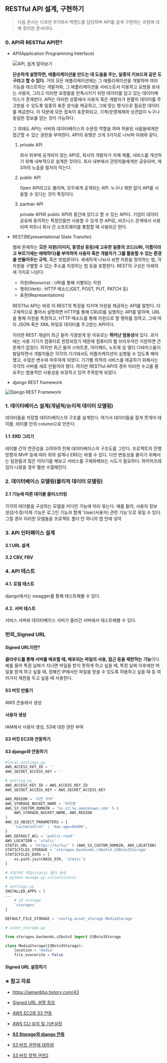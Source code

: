 ## RESTful API 설계, 구현하기

> 다음 문서는 디프만 9기에서 백엔드를 담당하며 API를 설계 구현하는 과정에 대해 정리한 문서이다. 

### 0. API와 RESTful API란? 

- API(Application Programming Interface)

  ![API, 쉽게 알아보기](http://blog.wishket.com/wp-content/uploads/2019/10/API-%EC%89%BD%EA%B2%8C-%EC%95%8C%EC%95%84%EB%B3%B4%EA%B8%B0.png)

  **단순하게 설명하면, 애플리케이션을 만드는 데 도움을 주는, 일종의 키보드와 같은 도구라고 할 수 있다.**  거의 모든 애플리케이션에는 그 애플리케이션을 개발하며 여러 기능을 테스트하는 개발자와, 그 애플리케이션을 서비스로서 이용하고 요청을 보내는 사용자, 그리고 이러한 요청들을 만족시키기 위한 데이터를 담고 있는 데이터베이스가 존재한다. API는 이러한 상황에서 사용자 혹은 개발자가 원활히 데이터를 주고받을 수 있도록 일종의 표준 양식을 제공하고, 그에 맞는 형식으로 필요한 데이터를 제공한다. 이 덕분에 모든 접속이 표준화되고, 기계/운영체제와 상관없이 누구나 동일한 정보를 얻는 것이 가능하다. 

  그 외에도 API는 서버와 데이터베이스의 수문장 역할을 하며 허용된 사람들에게만 접근할 수 있는 권한을 부여한다. API의 유형은 크게 3가지로 나뉘며 아래와 같다. 

  

  1. private API 

     회사 외부에 공개되지 않는 API로, 회사의 개발자가 자체 제품, 서비스를 개선하기 위해 내부적으로 설계한 것이다. 회사 내부에서 관련자들에게만 공유되며, 제 3자의 노출을 철저히 막는다.

  2. public API

     Open API라고도 불리며, 모두에게 공개되는 API. 누구나 제한 없이 API를 사용할 수 있다는 것이 특징이다.

  3. partner API

     private API와 public API의 중간에 있다고 할 수 있는 API다. 기업이 데이터 공유에 동의하는 특정인들만 사용할 수 있게 한 API로, 비즈니스 관계에서 사용되며 파트너 회사 간 소프트웨어를 통합할 때 사용되곤 한다.

   

- REST(REpresentational State Transfer)

  웹에 존재하는 **모든 자원(이미지, 동영상 등등)에 고유한 일종의 코드(URI, 이름이라고 부르기에는 애매하다)를 부여하여 사용자 혹은 개발자가 그를 활용할 수 있는 환경을 만들어주는 규칙**, 혹은 방법론이다. 세세하게 나눠서 보면 자원을 정의하는 법, 각 자원을 구별할 수 있는 주소를 지정하는 법 등을 포함한다. REST의 구성은 아래의 세 가지로 나뉜다.

  

  - 자원(Resource) : URI를 통해 식별되는 자원
  - 행위(Verb) : HTTP 메소드(GET, POST, PUT, PATCH 등)
  - 표현(Representations) 

  

  RESTful API는 바로 이 REST의 특징을 지키며 자원을 제공하는 API를 말한다.  더 구체적으로 풀어서 설명하면 HTTP를 통해 CRUD를 실행하는 API를 말하며, URL을 통해 자원을 특정하고, HTTP 메소드를 통해 자원으로 할 행위를 정하고, 그에 따라 JSON 혹은 XML 파일로 데이터를 주고받는 API이다.

  이러한 REST 개념이 최근 들어 각광받게 된 이유로는 **뛰어난 범용성**에 있다. 과거에는 사용 기기가 컴퓨터로 한정되었기 때문에 컴퓨터의 웹 브라우저만 지원하면 큰 문제가 없었다. 하지만 최근 들어 스마트폰, 아이패드, 노트북 등 멀티 디바이스들이 발달하면서 개발자들은 각각의 기기에서도 어플리케이션이 실행될 수 있도록 해야 했고, 수많은 변수와 마주하게 되었다. 기기별 최적의 서비스를 제공하기 위해서는 각각의 서버를 새로 만들어야 했다. 하지만 RESTful API의 경우 이러한 수고를 줄요주는 범용적인 사용성을 보장하고 있어 주목받게 되었다.

- django REST framework



![Django REST Framework](https://www.django-rest-framework.org/img/logo.png) 



### 1. 데이터베이스 설계(개념적/논리적 데이터 모델링)

데이터들을 저장할 데이터베이스의 구조를 설계한다. 여기서 데이터들을 잘게 쪼개어 테이블, 테이블 안의 column으로 만든다.  

#### 1.1. ERD 그리기

테이블 간의 연관성을 고려하여 전체 데이터베이스의 구조도를 그린다.  프로젝트의 진행 방향과 MVP 등에 따라 위의 설계나 ERD는 바뀔 수 있다. 다만 변동성을 줄이기 위해서는 팀원들과 많은 이야기를 해보고 서비스를 구체화해보는 시도가 필요하다. 와이어프레임이 나왔을 경우 훨씬 수월해진다.  

### 2. 데이터베이스 모델링(물리적 데이터 모델링)

#### 2.1 기능에 따른 테이블 클러스터링

각각의 테이블을 구성하는 모델을 커다란 기능에 따라 묶는다. 예를 들어, 사용자 정보 생성/수정/삭제 기능은 로그인 기능과 함께 'User(사용자) 관련 기능'으로 묶일 수 있다. 그럴 경우 이러한 모델들을 프로젝트 폴더 안 하나의 앱 안에 넣어 

### 3. API 인터페이스 설계

#### 3.1 URL 설계

#### 3.2 CBV, FBV

### 4. API 테스트

#### 4.1. 로컬 테스트

django에서는 swagger를 통해 테스트해볼 수 있다. 

#### 4.2. 서버 테스트

서비스 서버와 데이터베이스 서버가 올라간 서버에서 테스트해볼 수 있다. 



### 번외_Signed URL

#### Signed URL이란? 

**클라우드를 통해 서버를 배포할 때, 배포되는 파일의 사용, 접근 등을 제한하는 기능**이다. 예를 들어 특정 날짜가 지나면 파일을 받지 못하게 하고 싶을 때, 특정 날짜 이후에만 파일을 받게 하고 싶을 때, 정해진 IP에서만 파일을 받을 수 있도록 허용하고 싶을 때 등 여러가지 제한을 두고 싶을 때 사용한다. 

#### S3 버킷 만들기

AWS 콘솔에서 생성

#### 사용자 생성

IAM에서 사용자 생성, S3에 대한 권한 부여

#### S3 버킷 EC2와 연동하기



#### S3 django와 연동하기

```python
#local_settings.py
AWS_ACCESS_KEY_ID = ''
AWS_SECRET_ACCESS_KEY = ''
```

```python
# setting.py
AWS_ACCESS_KEY_ID = AWS_ACCESS_KEY_ID
AWS_SECRET_ACCESS_KEY = AWS_SECRET_ACCESS_KEY

AWS_REGION = '리전 지역'
AWS_STORAGE_BUCKET_NAME = '버킷명'
AWS_S3_CUSTOM_DOMAIN = '%s.s3.%s.amazonaws.com' % (
    AWS_STORAGE_BUCKET_NAME, AWS_REGION
)
AWS_S3_OBJECT_PARAMETERS = {
    'CacheControl' : 'max-age=86400',
}
AWS_DEFAULT_ACL = 'public-read'
AWS_LOCATION = 'static'
STATIC_URL = 'https://%s/%s/' % (AWS_S3_CUSTOM_DOMAIN, AWS_LOCATION)
STATICFILES_STORAGE = 'storages.backends.s3boto3.S3Boto3Storage'
STATICFILES_DIRS = [
    os.path.join(BASE_DIR, 'static')
]

# 프로젝트 파일/static 폴더 생성
# python manage.py collectstatic
```

```python
# settings.py
INSTALLED_APPS = [
...
    # s3 storage
    'storages'
]

DEFAULT_FILE_STORAGE = 'config.asset_storage.MediaStorage'
```

```python
# asset_storage.py

from storages.backends.s3boto3 import S3Boto3Storage

class MediaStorage(S3Boto3Storage):
    location = 'media'
    file_overwrite = False
```



#### Signed URL 설정하기



 ### ※ 참고 자료

- https://jamanbbo.tistory.com/43
- [Signed URL 설명 참조](http://pyrasis.com/book/TheArtOfAmazonWebServices/Chapter12/04)
- [AWS EC2와 S3 연동](https://aws.amazon.com/ko/premiumsupport/knowledge-center/ec2-instance-access-s3-bucket/)
- [AWS CLI 설치 및 기본설정](https://docs.aws.amazon.com/ko_kr/cli/latest/userguide/cli-configure-files.html)

- **[S3 Storage와 django 연동](https://velog.io/@hwang-eunji/aws-s3-%EB%AF%B8%EB%94%94%EC%96%B4-%EC%84%9C%EB%B2%84-%EC%84%A4%EC%A0%95-django-%EC%84%A4%EC%A0%95)**

- [S3 버킷 권한에 대하여](https://zamezzz.tistory.com/299?category=847391)

- [S3 버킷 정책 관련2](https://blog.myungseokang.dev/posts/django-use-s3/)